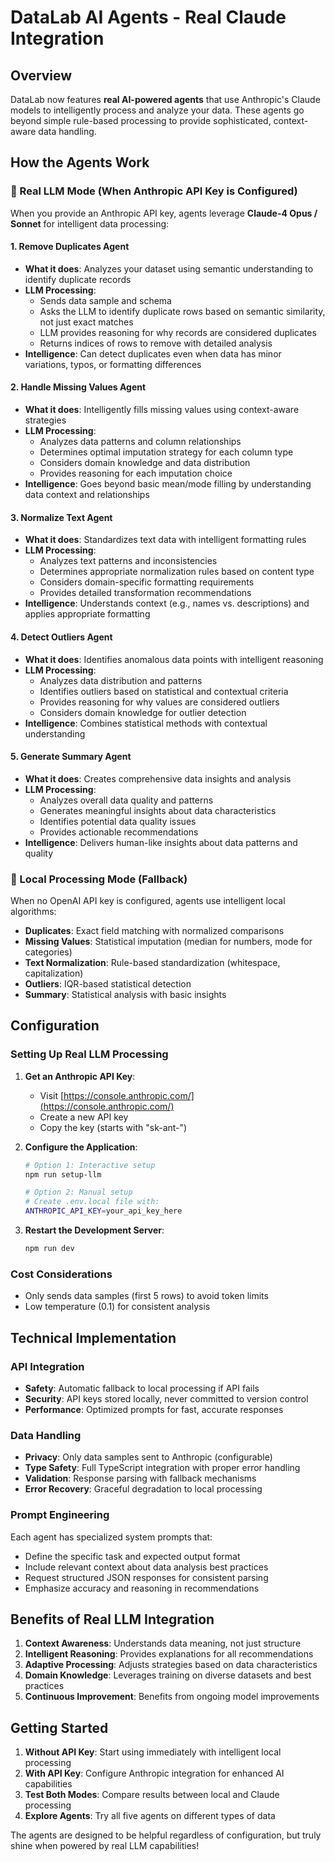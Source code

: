 # DataLab AI Agents - Real Claude Integration

## Overview

DataLab now features **real AI-powered agents** that use Anthropic's Claude models to intelligently process and analyze your data. These agents go beyond simple rule-based processing to provide sophisticated, context-aware data handling.

## How the Agents Work

### 🤖 Real LLM Mode (When Anthropic API Key is Configured)

When you provide an Anthropic API key, agents leverage **Claude-4 Opus / Sonnet** for intelligent data processing:

#### 1. **Remove Duplicates Agent**
- **What it does**: Analyzes your dataset using semantic understanding to identify duplicate records
- **LLM Processing**: 
  - Sends data sample and schema
  - Asks the LLM to identify duplicate rows based on semantic similarity, not just exact matches
  - LLM provides reasoning for why records are considered duplicates
  - Returns indices of rows to remove with detailed analysis
- **Intelligence**: Can detect duplicates even when data has minor variations, typos, or formatting differences

#### 2. **Handle Missing Values Agent**
- **What it does**: Intelligently fills missing values using context-aware strategies
- **LLM Processing**:
  - Analyzes data patterns and column relationships
  - Determines optimal imputation strategy for each column type
  - Considers domain knowledge and data distribution
  - Provides reasoning for each imputation choice
- **Intelligence**: Goes beyond basic mean/mode filling by understanding data context and relationships

#### 3. **Normalize Text Agent**
- **What it does**: Standardizes text data with intelligent formatting rules
- **LLM Processing**:
  - Analyzes text patterns and inconsistencies
  - Determines appropriate normalization rules based on content type
  - Considers domain-specific formatting requirements
  - Provides detailed transformation recommendations
- **Intelligence**: Understands context (e.g., names vs. descriptions) and applies appropriate formatting

#### 4. **Detect Outliers Agent**
- **What it does**: Identifies anomalous data points with intelligent reasoning
- **LLM Processing**:
  - Analyzes data distribution and patterns
  - Identifies outliers based on statistical and contextual criteria
  - Provides reasoning for why values are considered outliers
  - Considers domain knowledge for outlier detection
- **Intelligence**: Combines statistical methods with contextual understanding

#### 5. **Generate Summary Agent**
- **What it does**: Creates comprehensive data insights and analysis
- **LLM Processing**:
  - Analyzes overall data quality and patterns
  - Generates meaningful insights about data characteristics
  - Identifies potential data quality issues
  - Provides actionable recommendations
- **Intelligence**: Delivers human-like insights about data patterns and quality

### 🔧 Local Processing Mode (Fallback)

When no OpenAI API key is configured, agents use intelligent local algorithms:

- **Duplicates**: Exact field matching with normalized comparisons
- **Missing Values**: Statistical imputation (median for numbers, mode for categories)
- **Text Normalization**: Rule-based standardization (whitespace, capitalization)
- **Outliers**: IQR-based statistical detection
- **Summary**: Statistical analysis with basic insights

## Configuration

### Setting Up Real LLM Processing

1. **Get an Anthropic API Key**:
   - Visit [https://console.anthropic.com/](https://console.anthropic.com/)
   - Create a new API key
   - Copy the key (starts with "sk-ant-")

2. **Configure the Application**:
   ```bash
   # Option 1: Interactive setup
   npm run setup-llm
   
   # Option 2: Manual setup
   # Create .env.local file with:
   ANTHROPIC_API_KEY=your_api_key_here
   ```

3. **Restart the Development Server**:
   ```bash
   npm run dev
   ```

### Cost Considerations

- Only sends data samples (first 5 rows) to avoid token limits
- Low temperature (0.1) for consistent analysis

## Technical Implementation

### API Integration
- **Safety**: Automatic fallback to local processing if API fails
- **Security**: API keys stored locally, never committed to version control
- **Performance**: Optimized prompts for fast, accurate responses

### Data Handling
- **Privacy**: Only data samples sent to Anthropic (configurable)
- **Type Safety**: Full TypeScript integration with proper error handling
- **Validation**: Response parsing with fallback mechanisms
- **Error Recovery**: Graceful degradation to local processing

### Prompt Engineering
Each agent has specialized system prompts that:
- Define the specific task and expected output format
- Include relevant context about data analysis best practices
- Request structured JSON responses for consistent parsing
- Emphasize accuracy and reasoning in recommendations

## Benefits of Real LLM Integration

1. **Context Awareness**: Understands data meaning, not just structure
2. **Intelligent Reasoning**: Provides explanations for all recommendations
3. **Adaptive Processing**: Adjusts strategies based on data characteristics
4. **Domain Knowledge**: Leverages training on diverse datasets and best practices
5. **Continuous Improvement**: Benefits from ongoing model improvements

## Getting Started

1. **Without API Key**: Start using immediately with intelligent local processing
2. **With API Key**: Configure Anthropic integration for enhanced AI capabilities
3. **Test Both Modes**: Compare results between local and Claude processing
4. **Explore Agents**: Try all five agents on different types of data

The agents are designed to be helpful regardless of configuration, but truly shine when powered by real LLM capabilities!
